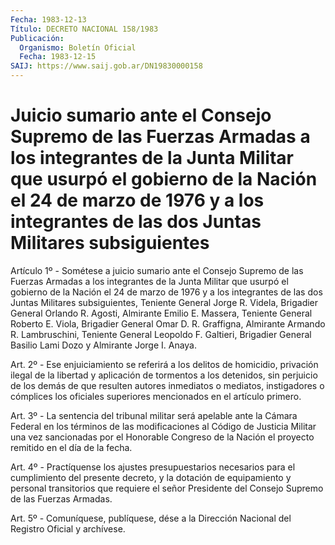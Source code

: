 ```yaml
---
Fecha: 1983-12-13
Título: DECRETO NACIONAL 158/1983
Publicación:
  Organismo: Boletín Oficial
  Fecha: 1983-12-15
SAIJ: https://www.saij.gob.ar/DN19830000158
---
```

# Juicio sumario ante el Consejo Supremo de las Fuerzas Armadas a los integrantes de la Junta Militar que usurpó el gobierno de la Nación el 24 de marzo de 1976 y a los integrantes de las dos Juntas Militares subsiguientes

<a id="1"></a>
Artículo 1º - Sométese a juicio sumario ante el Consejo Supremo de las Fuerzas Armadas a los integrantes de la Junta Militar que usurpó el gobierno de la Nación el 24 de marzo de 1976 y a los integrantes de las dos Juntas Militares subsiguientes, Teniente General Jorge R. Videla, Brigadier General Orlando R. Agosti, Almirante Emilio E. Massera, Teniente General Roberto E. Viola, Brigadier General Omar D. R. Graffigna, Almirante Armando R. Lambruschini, Teniente General Leopoldo F. Galtieri, Brigadier General Basilio Lami Dozo y Almirante Jorge I. Anaya.

<a id="2"></a>
Art. 2º - Ese enjuiciamiento se referirá a los delitos de homicidio, privación ilegal de la libertad y aplicación de tormentos a los detenidos, sin perjuicio de los demás de que resulten autores inmediatos o mediatos, instigadores o cómplices los oficiales superiores mencionados en el artículo primero.

<a id="3"></a>
Art. 3º - La sentencia del tribunal militar será apelable ante la Cámara Federal en los términos de las modificaciones al Código de Justicia Militar una vez sancionadas por el Honorable Congreso de la Nación el proyecto remitido en el día de la fecha.

<a id="4"></a>
Art. 4º - Practíquense los ajustes presupuestarios necesarios para el cumplimiento del presente decreto, y la dotación de equipamiento y personal transitorios que requiere el señor Presidente del Consejo Supremo de las Fuerzas Armadas.

<a id="5"></a>
Art. 5º - Comuníquese, publíquese, dése a la Dirección Nacional del Registro Oficial y archívese.